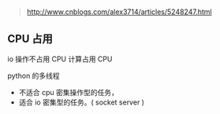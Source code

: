 #

> http://www.cnblogs.com/alex3714/articles/5248247.html


## CPU 占用

io 操作不占用 CPU
计算占用 CPU


python 的多线程
  + 不适合 cpu 密集操作型的任务，
  + 适合 io 密集型的任务。( socket server )



